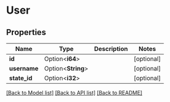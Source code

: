# User

## Properties

Name | Type | Description | Notes
------------ | ------------- | ------------- | -------------
**id** | Option<**i64**> |  | [optional]
**username** | Option<**String**> |  | [optional]
**state_id** | Option<**i32**> |  | [optional]

[[Back to Model list]](../README.md#documentation-for-models) [[Back to API list]](../README.md#documentation-for-api-endpoints) [[Back to README]](../README.md)



